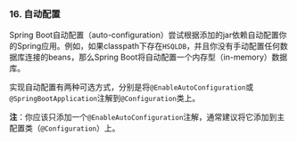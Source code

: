 ### 16. 自动配置

Spring Boot自动配置（auto-configuration）尝试根据添加的jar依赖自动配置你的Spring应用。例如，如果classpath下存在`HSQLDB`，并且你没有手动配置任何数据库连接的beans，那么Spring Boot将自动配置一个内存型（in-memory）数据库。

实现自动配置有两种可选方式，分别是将`@EnableAutoConfiguration`或`@SpringBootApplication`注解到`@Configuration`类上。

**注**：你应该只添加一个`@EnableAutoConfiguration`注解，通常建议将它添加到主配置类（`@Configuration`）上。
